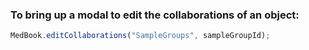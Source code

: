 ### To bring up a modal to edit the collaborations of an object:

```js
MedBook.editCollaborations("SampleGroups", sampleGroupId);
```
